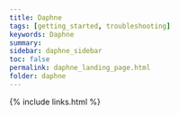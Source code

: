 ```yaml
---
title: Daphne
tags: [getting_started, troubleshooting]
keywords: Daphne
summary:
sidebar: daphne_sidebar
toc: false
permalink: daphne_landing_page.html
folder: daphne
---
```


{% include links.html %}
